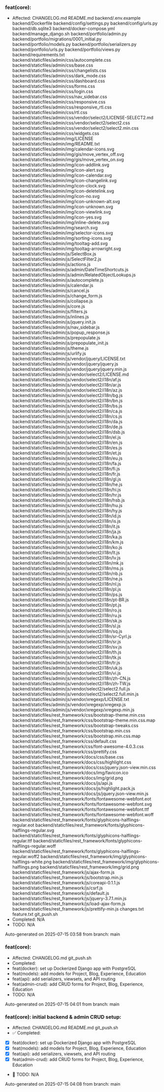 
### feat(core): 

- Affected: CHANGELOG.md
README.md
backend/.env.example
backend/Dockerfile
backend/config/settings.py
backend/config/urls.py
backend/db.sqlite3
backend/docker-compose.yml
backend/manage_django.sh
backend/portfolio/admin.py
backend/portfolio/migrations/0001_initial.py
backend/portfolio/models.py
backend/portfolio/serializers.py
backend/portfolio/urls.py
backend/portfolio/views.py
backend/requirements.txt
backend/staticfiles/admin/css/autocomplete.css
backend/staticfiles/admin/css/base.css
backend/staticfiles/admin/css/changelists.css
backend/staticfiles/admin/css/dark_mode.css
backend/staticfiles/admin/css/dashboard.css
backend/staticfiles/admin/css/forms.css
backend/staticfiles/admin/css/login.css
backend/staticfiles/admin/css/nav_sidebar.css
backend/staticfiles/admin/css/responsive.css
backend/staticfiles/admin/css/responsive_rtl.css
backend/staticfiles/admin/css/rtl.css
backend/staticfiles/admin/css/vendor/select2/LICENSE-SELECT2.md
backend/staticfiles/admin/css/vendor/select2/select2.css
backend/staticfiles/admin/css/vendor/select2/select2.min.css
backend/staticfiles/admin/css/widgets.css
backend/staticfiles/admin/img/LICENSE
backend/staticfiles/admin/img/README.txt
backend/staticfiles/admin/img/calendar-icons.svg
backend/staticfiles/admin/img/gis/move_vertex_off.svg
backend/staticfiles/admin/img/gis/move_vertex_on.svg
backend/staticfiles/admin/img/icon-addlink.svg
backend/staticfiles/admin/img/icon-alert.svg
backend/staticfiles/admin/img/icon-calendar.svg
backend/staticfiles/admin/img/icon-changelink.svg
backend/staticfiles/admin/img/icon-clock.svg
backend/staticfiles/admin/img/icon-deletelink.svg
backend/staticfiles/admin/img/icon-no.svg
backend/staticfiles/admin/img/icon-unknown-alt.svg
backend/staticfiles/admin/img/icon-unknown.svg
backend/staticfiles/admin/img/icon-viewlink.svg
backend/staticfiles/admin/img/icon-yes.svg
backend/staticfiles/admin/img/inline-delete.svg
backend/staticfiles/admin/img/search.svg
backend/staticfiles/admin/img/selector-icons.svg
backend/staticfiles/admin/img/sorting-icons.svg
backend/staticfiles/admin/img/tooltag-add.svg
backend/staticfiles/admin/img/tooltag-arrowright.svg
backend/staticfiles/admin/js/SelectBox.js
backend/staticfiles/admin/js/SelectFilter2.js
backend/staticfiles/admin/js/actions.js
backend/staticfiles/admin/js/admin/DateTimeShortcuts.js
backend/staticfiles/admin/js/admin/RelatedObjectLookups.js
backend/staticfiles/admin/js/autocomplete.js
backend/staticfiles/admin/js/calendar.js
backend/staticfiles/admin/js/cancel.js
backend/staticfiles/admin/js/change_form.js
backend/staticfiles/admin/js/collapse.js
backend/staticfiles/admin/js/core.js
backend/staticfiles/admin/js/filters.js
backend/staticfiles/admin/js/inlines.js
backend/staticfiles/admin/js/jquery.init.js
backend/staticfiles/admin/js/nav_sidebar.js
backend/staticfiles/admin/js/popup_response.js
backend/staticfiles/admin/js/prepopulate.js
backend/staticfiles/admin/js/prepopulate_init.js
backend/staticfiles/admin/js/theme.js
backend/staticfiles/admin/js/urlify.js
backend/staticfiles/admin/js/vendor/jquery/LICENSE.txt
backend/staticfiles/admin/js/vendor/jquery/jquery.js
backend/staticfiles/admin/js/vendor/jquery/jquery.min.js
backend/staticfiles/admin/js/vendor/select2/LICENSE.md
backend/staticfiles/admin/js/vendor/select2/i18n/af.js
backend/staticfiles/admin/js/vendor/select2/i18n/ar.js
backend/staticfiles/admin/js/vendor/select2/i18n/az.js
backend/staticfiles/admin/js/vendor/select2/i18n/bg.js
backend/staticfiles/admin/js/vendor/select2/i18n/bn.js
backend/staticfiles/admin/js/vendor/select2/i18n/bs.js
backend/staticfiles/admin/js/vendor/select2/i18n/ca.js
backend/staticfiles/admin/js/vendor/select2/i18n/cs.js
backend/staticfiles/admin/js/vendor/select2/i18n/da.js
backend/staticfiles/admin/js/vendor/select2/i18n/de.js
backend/staticfiles/admin/js/vendor/select2/i18n/dsb.js
backend/staticfiles/admin/js/vendor/select2/i18n/el.js
backend/staticfiles/admin/js/vendor/select2/i18n/en.js
backend/staticfiles/admin/js/vendor/select2/i18n/es.js
backend/staticfiles/admin/js/vendor/select2/i18n/et.js
backend/staticfiles/admin/js/vendor/select2/i18n/eu.js
backend/staticfiles/admin/js/vendor/select2/i18n/fa.js
backend/staticfiles/admin/js/vendor/select2/i18n/fi.js
backend/staticfiles/admin/js/vendor/select2/i18n/fr.js
backend/staticfiles/admin/js/vendor/select2/i18n/gl.js
backend/staticfiles/admin/js/vendor/select2/i18n/he.js
backend/staticfiles/admin/js/vendor/select2/i18n/hi.js
backend/staticfiles/admin/js/vendor/select2/i18n/hr.js
backend/staticfiles/admin/js/vendor/select2/i18n/hsb.js
backend/staticfiles/admin/js/vendor/select2/i18n/hu.js
backend/staticfiles/admin/js/vendor/select2/i18n/hy.js
backend/staticfiles/admin/js/vendor/select2/i18n/id.js
backend/staticfiles/admin/js/vendor/select2/i18n/is.js
backend/staticfiles/admin/js/vendor/select2/i18n/it.js
backend/staticfiles/admin/js/vendor/select2/i18n/ja.js
backend/staticfiles/admin/js/vendor/select2/i18n/ka.js
backend/staticfiles/admin/js/vendor/select2/i18n/km.js
backend/staticfiles/admin/js/vendor/select2/i18n/ko.js
backend/staticfiles/admin/js/vendor/select2/i18n/lt.js
backend/staticfiles/admin/js/vendor/select2/i18n/lv.js
backend/staticfiles/admin/js/vendor/select2/i18n/mk.js
backend/staticfiles/admin/js/vendor/select2/i18n/ms.js
backend/staticfiles/admin/js/vendor/select2/i18n/nb.js
backend/staticfiles/admin/js/vendor/select2/i18n/ne.js
backend/staticfiles/admin/js/vendor/select2/i18n/nl.js
backend/staticfiles/admin/js/vendor/select2/i18n/pl.js
backend/staticfiles/admin/js/vendor/select2/i18n/ps.js
backend/staticfiles/admin/js/vendor/select2/i18n/pt-BR.js
backend/staticfiles/admin/js/vendor/select2/i18n/pt.js
backend/staticfiles/admin/js/vendor/select2/i18n/ro.js
backend/staticfiles/admin/js/vendor/select2/i18n/ru.js
backend/staticfiles/admin/js/vendor/select2/i18n/sk.js
backend/staticfiles/admin/js/vendor/select2/i18n/sl.js
backend/staticfiles/admin/js/vendor/select2/i18n/sq.js
backend/staticfiles/admin/js/vendor/select2/i18n/sr-Cyrl.js
backend/staticfiles/admin/js/vendor/select2/i18n/sr.js
backend/staticfiles/admin/js/vendor/select2/i18n/sv.js
backend/staticfiles/admin/js/vendor/select2/i18n/th.js
backend/staticfiles/admin/js/vendor/select2/i18n/tk.js
backend/staticfiles/admin/js/vendor/select2/i18n/tr.js
backend/staticfiles/admin/js/vendor/select2/i18n/uk.js
backend/staticfiles/admin/js/vendor/select2/i18n/vi.js
backend/staticfiles/admin/js/vendor/select2/i18n/zh-CN.js
backend/staticfiles/admin/js/vendor/select2/i18n/zh-TW.js
backend/staticfiles/admin/js/vendor/select2/select2.full.js
backend/staticfiles/admin/js/vendor/select2/select2.full.min.js
backend/staticfiles/admin/js/vendor/xregexp/LICENSE.txt
backend/staticfiles/admin/js/vendor/xregexp/xregexp.js
backend/staticfiles/admin/js/vendor/xregexp/xregexp.min.js
backend/staticfiles/rest_framework/css/bootstrap-theme.min.css
backend/staticfiles/rest_framework/css/bootstrap-theme.min.css.map
backend/staticfiles/rest_framework/css/bootstrap-tweaks.css
backend/staticfiles/rest_framework/css/bootstrap.min.css
backend/staticfiles/rest_framework/css/bootstrap.min.css.map
backend/staticfiles/rest_framework/css/default.css
backend/staticfiles/rest_framework/css/font-awesome-4.0.3.css
backend/staticfiles/rest_framework/css/prettify.css
backend/staticfiles/rest_framework/docs/css/base.css
backend/staticfiles/rest_framework/docs/css/highlight.css
backend/staticfiles/rest_framework/docs/css/jquery.json-view.min.css
backend/staticfiles/rest_framework/docs/img/favicon.ico
backend/staticfiles/rest_framework/docs/img/grid.png
backend/staticfiles/rest_framework/docs/js/api.js
backend/staticfiles/rest_framework/docs/js/highlight.pack.js
backend/staticfiles/rest_framework/docs/js/jquery.json-view.min.js
backend/staticfiles/rest_framework/fonts/fontawesome-webfont.eot
backend/staticfiles/rest_framework/fonts/fontawesome-webfont.svg
backend/staticfiles/rest_framework/fonts/fontawesome-webfont.ttf
backend/staticfiles/rest_framework/fonts/fontawesome-webfont.woff
backend/staticfiles/rest_framework/fonts/glyphicons-halflings-regular.eot
backend/staticfiles/rest_framework/fonts/glyphicons-halflings-regular.svg
backend/staticfiles/rest_framework/fonts/glyphicons-halflings-regular.ttf
backend/staticfiles/rest_framework/fonts/glyphicons-halflings-regular.woff
backend/staticfiles/rest_framework/fonts/glyphicons-halflings-regular.woff2
backend/staticfiles/rest_framework/img/glyphicons-halflings-white.png
backend/staticfiles/rest_framework/img/glyphicons-halflings.png
backend/staticfiles/rest_framework/img/grid.png
backend/staticfiles/rest_framework/js/ajax-form.js
backend/staticfiles/rest_framework/js/bootstrap.min.js
backend/staticfiles/rest_framework/js/coreapi-0.1.1.js
backend/staticfiles/rest_framework/js/csrf.js
backend/staticfiles/rest_framework/js/default.js
backend/staticfiles/rest_framework/js/jquery-3.7.1.min.js
backend/staticfiles/rest_framework/js/load-ajax-form.js
backend/staticfiles/rest_framework/js/prettify-min.js
changes.txt
feature.txt
git_push.sh
- Completed:
N/A
- TODO:
N/A

<footer>
Auto-generated on 2025-07-15 03:58 from branch: main



### feat(core): 

- Affected: CHANGELOG.md
git_push.sh
- Completed:
- feat(docker): set up Dockerized Django app with PostgreSQL
- feat(models): add models for Project, Blog, Experience, Education
- feat(api): add serializers, viewsets, and API routing
- feat(admin-crud): add CRUD forms for Project, Blog, Experience, Education
- TODO:
N/A

<footer>
Auto-generated on 2025-07-15 04:01 from branch: main



### feat(core): initial backend & admin CRUD setup: 

- Affected: CHANGELOG.md README.md git_push.sh 
- ✅ Completed:
- [x] feat(docker): set up Dockerized Django app with PostgreSQL
- [x] feat(models): add models for Project, Blog, Experience, Education
- [x] feat(api): add serializers, viewsets, and API routing
- [x] feat(admin-crud): add CRUD forms for Project, Blog, Experience, Education
- 📝 TODO:
N/A

<footer>
Auto-generated on 2025-07-15 04:08 from branch: main


